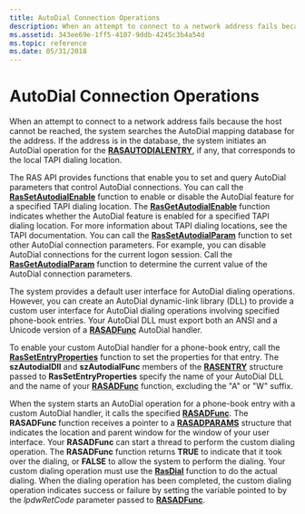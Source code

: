 ```yaml
---
title: AutoDial Connection Operations
description: When an attempt to connect to a network address fails because the host cannot be reached, the system searches the AutoDial mapping database for the address.
ms.assetid: 343ee69e-1ff5-4107-9ddb-4245c3b4a54d
ms.topic: reference
ms.date: 05/31/2018
---
```


# AutoDial Connection Operations

When an attempt to connect to a network address fails because the host cannot be reached, the system searches the AutoDial mapping database for the address. If the address is in the database, the system initiates an AutoDial operation for the [**RASAUTODIALENTRY**](/previous-versions/windows/desktop/legacy/aa376721(v=vs.85)), if any, that corresponds to the local TAPI dialing location.

The RAS API provides functions that enable you to set and query AutoDial parameters that control AutoDial connections. You can call the [**RasSetAutodialEnable**](/windows/desktop/api/Ras/nf-ras-rassetautodialenablea) function to enable or disable the AutoDial feature for a specified TAPI dialing location. The [**RasGetAutodialEnable**](/windows/desktop/api/Ras/nf-ras-rasgetautodialenablea) function indicates whether the AutoDial feature is enabled for a specified TAPI dialing location. For more information about TAPI dialing locations, see the TAPI documentation. You can call the [**RasSetAutodialParam**](/windows/desktop/api/Ras/nf-ras-rassetautodialparama) function to set other AutoDial connection parameters. For example, you can disable AutoDial connections for the current logon session. Call the [**RasGetAutodialParam**](/windows/desktop/api/Ras/nf-ras-rasgetautodialparama) function to determine the current value of the AutoDial connection parameters.

The system provides a default user interface for AutoDial dialing operations. However, you can create an AutoDial dynamic-link library (DLL) to provide a custom user interface for AutoDial dialing operations involving specified phone-book entries. Your AutoDial DLL must export both an ANSI and a Unicode version of a [**RASADFunc**](/windows/desktop/api/Ras/nc-ras-rasadfunca) AutoDial handler.

To enable your custom AutoDial handler for a phone-book entry, call the [**RasSetEntryProperties**](/windows/desktop/api/Ras/nf-ras-rassetentrypropertiesa) function to set the properties for that entry. The **szAutodialDll** and **szAutodialFunc** members of the [**RASENTRY**](/previous-versions/windows/desktop/legacy/aa377274(v=vs.85)) structure passed to **RasSetEntryProperties** specify the name of your AutoDial DLL and the name of your [**RASADFunc**](/windows/desktop/api/Ras/nc-ras-rasadfunca) function, excluding the "A" or "W" suffix.

When the system starts an AutoDial operation for a phone-book entry with a custom AutoDial handler, it calls the specified [**RASADFunc**](/windows/desktop/api/Ras/nc-ras-rasadfunca). The **RASADFunc** function receives a pointer to a [**RASADPARAMS**](/previous-versions/windows/desktop/legacy/aa376719(v=vs.85)) structure that indicates the location and parent window for the window of your user interface. Your **RASADFunc** can start a thread to perform the custom dialing operation. The **RASADFunc** function returns **TRUE** to indicate that it took over the dialing, or **FALSE** to allow the system to perform the dialing. Your custom dialing operation must use the [**RasDial**](/windows/desktop/api/Ras/nf-ras-rasdiala) function to do the actual dialing. When the dialing operation has been completed, the custom dialing operation indicates success or failure by setting the variable pointed to by the *lpdwRetCode* parameter passed to [**RASADFunc**](/windows/desktop/api/Ras/nc-ras-rasadfunca).

 

 
